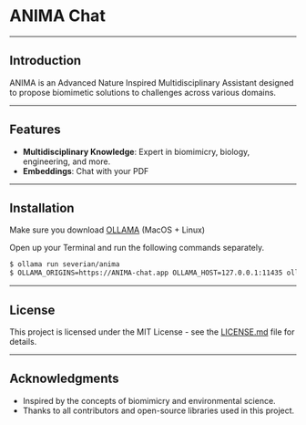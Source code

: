 # ANIMA Chat 



---

## Introduction 

ANIMA is an Advanced Nature Inspired Multidisciplinary Assistant designed to propose biomimetic solutions to challenges across various domains.

---

## Features 

- **Multidisciplinary Knowledge**: Expert in biomimicry, biology, engineering, and more.
- **Embeddings**: Chat with your PDF

---

## Installation 

Make sure you download [OLLAMA](https://ollama.ai/) (MacOS + Linux)

Open up your Terminal and run the following commands separately.

```bash
$ ollama run severian/anima
$ OLLAMA_ORIGINS=https://ANIMA-chat.app OLLAMA_HOST=127.0.0.1:11435 ollama serve
```

---

## License 

This project is licensed under the MIT License - see the [LICENSE.md](LICENSE.md) file for details.

---

## Acknowledgments 

- Inspired by the concepts of biomimicry and environmental science.
- Thanks to all contributors and open-source libraries used in this project.
